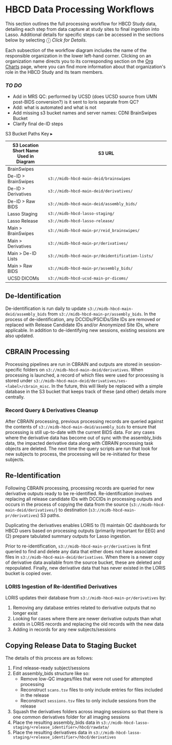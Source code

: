 # HBCD Data Processing Workflows
<p>This section outlines the full processing workflow for HBCD Study data, detailing each step from data capture at study sites to final ingestion into Lasso. Additional details for specific steps can be accessed in the sections below by selecting <span class="blue-text">ⓘ <i>Click for Details</i></span>.</p>

Each subsection of the workflow diagram includes the name of the responsible organization in the lower left-hand corner. Clicking on an organization name directs you to its corresponding section on the [Org Charts](../orgcharts.md) page, where you can find more information about that organization's role in the HBCD Study and its team members.

### *TO DO*
- Add in MRS QC: performed by UCSD (does UCSD source from UMN post-BIDS conversion?) is it sent to loris separate from QC?
- Add: what is automated and what is not
- Add missing s3 bucket names and server names: CDNI BrainSwipes Bucket
- Clarify final de-ID steps

<object type="image/svg+xml" data="../WF.svg" width="100%"></object>

<p>
<div id="s3-paths" class="table-banner" onclick="toggleCollapse(this)">
  <span class="table-text">S3 Bucket Paths Key</span>
  <span class="notification-arrow">▸</span>
</div>
<div class="table-collapsible-content">
<table style="width: 100%; border-collapse: collapse; table-layout: fixed; font-size: 14px;">
    <thead>
      <tr>
        <th style="width: 25%;">S3 Location Short Name Used in Diagram</th>
        <th style="width: 75%;">S3 URL</th>
      </tr>
    </thead>
    <tbody>
        <tr>
        <td>BrainSwipes</td>
        <td><code> </code></td>
        </tr>
        <tr>
        <td>De-ID &gt; BrainSwipes</td>
        <td><code>s3://midb-hbcd-main-deid/brainswipes</code></td>
        </tr>
        <tr>
        <td>De-ID &gt; Derivatives</td>
        <td><code>s3://midb-hbcd-main-deid/derivatives/</code></td>
        </tr>
        <tr>
        <td>De-ID &gt; Raw BIDS</td>
        <td><code>s3://midb-hbcd-main-deid/assembly_bids/</code></td>
        </tr>
        <tr>
        <td>Lasso Staging</td>
        <td><code>s3://midb-hbcd-lasso-staging/</code></td>
        </tr>
        <tr>
        <td>Lasso Release</td>
        <td><code>s3://midb-hbcd-lasso-release/</code></td>
        </tr>
        <tr>
        <td>Main &gt; BrainSwipes</td>
        <td><code>s3://midb-hbcd-main-pr/reid_brainswipes/</code></td>
        </tr>
        <tr>
        <td>Main &gt; Derivatives</td>
        <td><code>s3://midb-hbcd-main-pr/derivatives/</code></td>
        </tr>
        <tr>
        <td>Main &gt; De-ID Lists</td>
        <td><code>s3://midb-hbcd-main-pr/deidentification-lists/</code></td>
        </tr>
        <tr>
        <td>Main &gt; Raw BIDS</td>
        <td><code>s3://midb-hbcd-main-pr/assembly_bids/</code></td>
        </tr>
        <tr>
        <td>UCSD DICOMs</td>
        <td><code>s3://midb-hbcd-ucsd-main-pr-dicoms/</code></td>
        </tr>
    </tbody>
    </table>
</div>
</p>

## De-Identification
De-identification is run daily to update `s3://midb-hbcd-main-deid/assembly_bids` from `s3://midb-hbcd-main-pr/assembly_bids`. In the process of de-identification, any DCCIDs/PSCIDs/Site IDs are removed or replaced with Release Candidate IDs and/or Anonymized Site IDs, where applicable. In addition to de-identifying new sessions, existing sessions are also updated.

## CBRAIN Processing
Processing pipelines are run in CBRAIN and outputs are stored in session-specific folders on `s3://midb-hbcd-main-deid/derivatives`. When processing is launched, a record of which files were used for processing is stored under `s3://midb-hbcd-main-deid/derivatives/ses-<label>/cbrain_misc`. In the future, this will likely be replaced with a simple database in the S3 bucket that keeps track of these (and other) details more centrally.

### Record Query & Derivatives Cleanup
After CBRAIN processing, previous processing records are queried against the contents of `s3://midb-hbcd-main-deid/assembly_bids` to ensure that processing is still up-to-date with the current BIDS data. For any cases where the derivative data has become out of sync with the assembly_bids data, the impacted derivative data along with CBRAIN processing task objects are deleted. The next time the query scripts are run that look for new subjects to process, the processing will be re-initiated for these subjects.

## Re-Identification
Following CBRAIN processing, processing records are queried for new derivative outputs ready to be re-identified. Re-identification involves replacing all release candidate IDs with DCCIDs in processing outputs and occurs in the process of copying the data from the source (`s3://midb-hbcd-main-deid/derivatives/`) to destination (`s3://midb-hbcd-main-pr/derivatives`) S3 paths.

Duplicating the derivatives enables LORIS to (1) maintain QC dashboards for HBCD users based on processing outputs (primarily important for EEG) and (2) prepare tabulated summary outputs for Lasso ingestion.

Prior to re-identification, `s3://midb-hbcd-main-pr/derivatives` is first queried to find and delete any data that either does not have associated files in `s3://midb-hbcd-main-deid/derivatives`. When there is a newer copy of derivative data available from the source bucket, these are deleted and repopulated. Finally, new derivative data that has never existed in the LORIS bucket is copied over.

### LORIS Ingestion of Re-Identified Derivatives
LORIS updates their database from `s3://midb-hbcd-main-pr/derivatives` by:

1. Removing any database entries related to derivative outputs that no longer exist
2. Looking for cases where there are newer derivative outputs than what exists in LORIS records and replacing the old records with the new data
3. Adding in records for any new subjects/sessions

## Copying Release Data to Staging Bucket
The details of this process are as follows:

1. Find release-ready subject/sessions
2. Edit assembly_bids structure like so:
    - Remove low-QC images/files that were not used for attempted processing
    - Reconstruct `scans.tsv` files to only include entries for files included in the release
    - Reconstruct `sessions.tsv` files to only include sessions from the release
3. Squash the derivatives folders across imaging sessions so that there is one common derivatives folder for all imaging sessions
4. Place the resulting assembly_bids data in `s3://midb-hbcd-lasso-staging/<release_identifier>/hbcd/rawdata/`
5. Place the resulting derivatives data in `s3://midb-hbcd-lasso-staging/<release_identifier>/hbcd/derivatives`